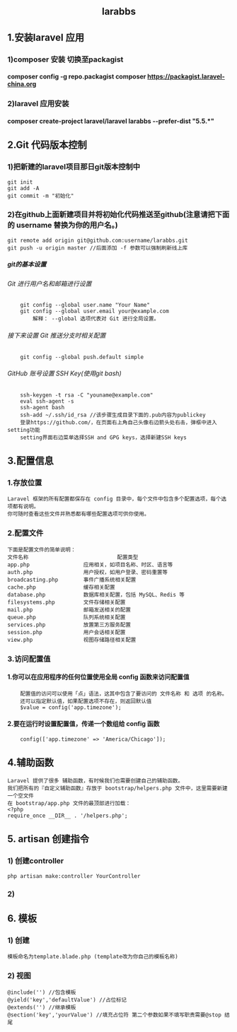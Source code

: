 ## <center>larabbs</center>

## 1.安装laravel 应用

### 1)composer 安装 切换至packagist
#### composer config -g repo.packagist composer https://packagist.laravel-china.org
### 2)laravel 应用安装
#### composer create-project laravel/laravel larabbs --prefer-dist "5.5.*"
## 2.Git 代码版本控制
### 1)把新建的laravel项目那日git版本控制中
	git init
	git add -A
	git commit -m "初始化"
### 2)在github上面新建项目并将初始化代码推送至github(注意请把下面的 username 替换为你的用户名。)
	git remote add origin git@github.com:username/larabbs.git
	git push -u origin master //后面添加 -f 参数可以强制刷新线上库
##### git的基本设置 
###### Git 进行用户名和邮箱进行设置
		git config --global user.name "Your Name"
		git config --global user.email your@example.com
			解释： --global 选项代表对 Git 进行全局设置。
###### 接下来设置 Git 推送分支时相关配置
		git config --global push.default simple
###### GitHub 账号设置 SSH Key(使用git bash)
		ssh-keygen -t rsa -C "youname@example.com"
		eval ssh-agent -s
		ssh-agent bash
		ssh-add ~/.ssh/id_rsa //该步骤生成目录下面的.pub内容为publickey
		登录https://github.com/，在页面右上角自己头像右边箭头处右击，弹框中进入setting功能
		setting界面右边菜单选择SSH and GPG keys，选择新建SSH keys
## 3.配置信息
### 1.存放位置
	Laravel 框架的所有配置都保存在 config 目录中，每个文件中包含多个配置选项，每个选项都有说明。
	你可随时查看这些文件并熟悉都有哪些配置选项可供你使用。
###	2.配置文件
	下面是配置文件的简单说明：
	文件名称							配置类型
	app.php					应用相关，如项目名称、时区、语言等
	auth.php				用户授权，如用户登录、密码重置等
	broadcasting.php		事件广播系统相关配置
	cache.php				缓存相关配置
	database.php			数据库相关配置，包括 MySQL、Redis 等
	filesystems.php			文件存储相关配置
	mail.php				邮箱发送相关的配置
	queue.php				队列系统相关配置
	services.php			放置第三方服务配置
	session.php				用户会话相关配置
	view.php				视图存储路径相关配置
###	3.访问配置值
####	1.你可以在应用程序的任何位置使用全局 config 函数来访问配置值
		配置值的访问可以使用「点」语法，这其中包含了要访问的 文件名称 和 选项 的名称。
		还可以指定默认值，如果配置选项不存在，则返回默认值
		$value = config('app.timezone');
####	2.要在运行时设置配置值，传递一个数组给 config 函数
		config(['app.timezone' => 'America/Chicago']);
## 4.辅助函数
	Laravel 提供了很多 辅助函数，有时候我们也需要创建自己的辅助函数。
	我们把所有的『自定义辅助函数』存放于 bootstrap/helpers.php 文件中，这里需要新建一个空文件
	在 bootstrap/app.php 文件的最顶部进行加载：
	<?php
	require_once __DIR__ . '/helpers.php';
## 5. artisan  创建指令
### 1) 创建controller
	php artisan make:controller YourController
###	2)
## 6. 模板
###	1) 创建
	模板命名为template.blade.php (template改为你自己的模板名称)
###	2) 视图
	@include('') //包含模板
	@yield('key','defaultValue') //占位标记
	@extends('') //继承模板
	@section('key','yourValue') //填充占位符 第二个参数如果不填写职责需要@stop 结尾
	